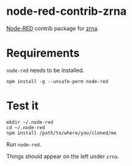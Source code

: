 # node-red-contrib-zrna

[Node-RED](https://nodered.org/) contrib package for [zrna](https://zrna.org/).

# Requirements

`node-red` needs to be installed.

```
npm install -g --unsafe-perm node-red
```

# Test it

```
mkdir ~/.node-red
cd ~/.node-red
npm install /path/to/where/you/cloned/me
```

Run `node-red`.

Things should appear on the left under `zrna`.
